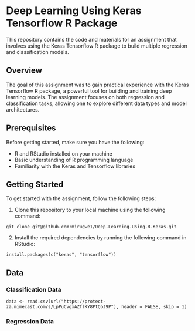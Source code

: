 # Deep Learning Using Keras Tensorflow R Package

This repository contains the code and materials for an assignment that involves using the Keras Tensorflow R package to build multiple regression and classification models.

## Overview
The goal of this assignment was to gain practical experience with the Keras Tensorflow R package, a powerful tool for building and training deep learning models. The assignment focuses on both regression and classification tasks, allowing one to explore different data types and model architectures.

## Prerequisites
Before getting started, make sure you have the following:

- R and RStudio installed on your machine
- Basic understanding of R programming language
- Familiarity with the Keras and Tensorflow libraries

## Getting Started
To get started with the assignment, follow the following steps:

1. Clone this repository to your local machine using the following command:

```
git clone git@github.com:mirugwe1/Deep-Learning-Using-R-Keras.git
```

2. Install the required dependencies by running the following command in RStudio:
```
install.packages(c("keras", "tensorflow"))
```


## Data

### Classification Data
```
data <- read.csv(url("https://protect-za.mimecast.com/s/LpPuCvgxAZflKY8PtQbJ9P"), header = FALSE, skip = 1) 
```

### Regression Data
